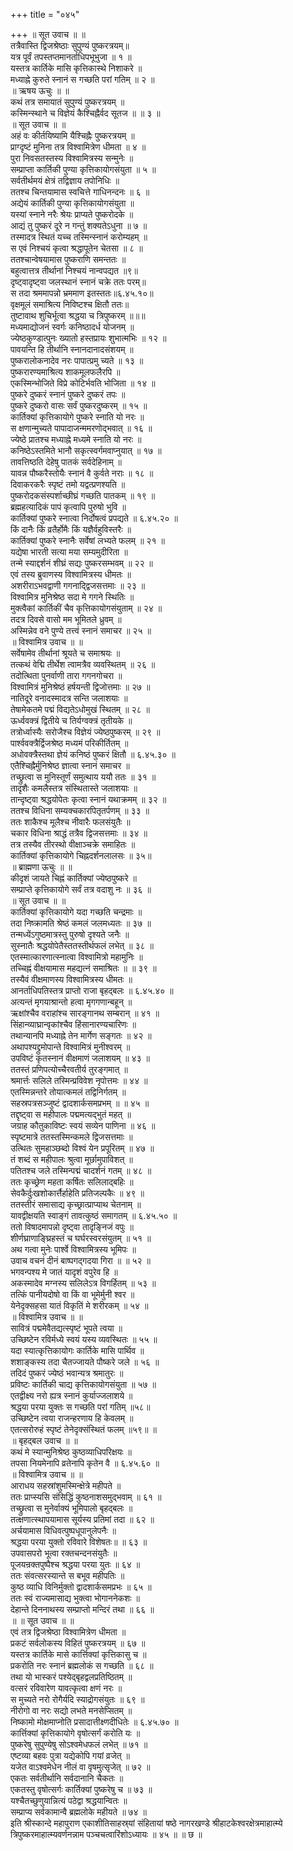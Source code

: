 +++
title = "०४५"

+++
॥ सूत उवाच ॥ ॥  
तत्रैवास्ति द्विजश्रेष्ठाः सुपुण्यं पुष्करत्रयम्॥  
यत्र पूर्वं तपस्तप्तमानर्ताधिपभूभुजा ॥ १ ॥  
यस्तत्र कार्तिके मासि कृत्तिकास्थे निशाकरे ॥  
मध्याह्ने कुरुते स्नानं स गच्छति परां गतिम् ॥ २ ॥  
॥ ऋषय ऊचुः ॥ ॥  
कथं तत्र समायातं सुपुण्यं पुष्करत्रयम् ॥  
कस्मिन्स्थाने च विज्ञेयं कैश्चिह्नैर्वद सूतज ॥ ॥ ३ ॥  
॥ सूत उवाच ॥ ॥  
अहं वः कीर्तयिष्यामि यैश्चिह्नैः पुष्करत्रयम् ॥  
प्राग्दृष्टं मुनिना तत्र विश्वामित्रेण धीमता ॥ ४ ॥  
पुरा निवसतस्तस्य विश्वामित्रस्य सन्मुनेः ॥  
सम्प्राप्ता कार्तिकी पुण्या कृत्तिकायोगसंयुता ॥ ५ ॥  
सर्वतीर्थमयं क्षेत्रं तद्विज्ञाय तपोनिधिः ॥  
ततश्च चिन्तयामास स्वचित्ते गाधिनन्दनः ॥ ६ ॥  
अद्येयं कार्तिकी पुण्या कृत्तिकायोगसंयुता ॥  
यस्यां स्नाने नरैः श्रेयः प्राप्यते पुष्करोदके ॥  
आद्यं तु पुष्करं दूरे न गन्तुं शक्यतेऽधुना ॥ ७ ॥  
तस्मादत्र स्थितं यच्च तस्मिन्स्नानं करोम्यहम् ॥  
स एवं निश्चयं कृत्वा श्रद्धापूतेन चेतसा ॥ ८ ॥  
ततश्चान्वेषयामास पुष्कराणि समन्ततः ॥  
बहुत्वात्तत्र तीर्थानां निश्चयं नान्वपद्यत ॥९॥  
दृष्ट्वादृष्ट्वा जलस्थानं स्नानं चक्रे ततः परम्॥  
स तदा श्रममापन्नो भ्रममाण इतस्ततः॥६.४५.१०॥  
वृक्षमूलं समाश्रित्य निविष्टश्च क्षितौ ततः॥  
तुष्टावाथ शुचिर्भूत्वा श्रद्धया च त्रिपुष्करम् ॥॥॥  
मध्यमाद्योजनं स्वर्गः कनिष्ठादर्ध योजनम् ॥  
ज्येष्ठकुण्डात्पुनः ख्यातो हस्तप्रायः शुभात्मभिः ॥ १२ ॥  
पावयन्ति हि तीर्थानि स्नानदानादसंशयम् ॥  
पुष्करालोकनादेव नरः पापात्प्रमु च्यते ॥ १३ ॥  
पुष्करारण्यमाश्रित्य शाकमूलफलैरपि ॥  
एकस्मिन्भोजिते विप्रे कोटिर्भवति भोजिता ॥ १४ ॥  
पुष्करे दुष्करं स्नानं पुष्करे दुष्करं तपः ॥  
पुष्करे दुष्करो वासः सर्वं पुष्करदुष्करम् ॥ १५ ॥  
कार्तिक्यां कृत्तिकायोगे पुष्करे स्नाति यो नरः ॥  
स क्षणान्मुच्यते पापादाजन्ममरणोद्भवात् ॥ १६ ॥  
ज्येष्ठे प्रातश्च मध्याह्ने मध्यमे स्नाति यो नरः ॥  
कनिष्ठेऽस्तमिते भानौ सकृत्स्वर्गमवाप्नुयात् ॥ १७ ॥  
तावत्तिष्ठति देहेषु पातकं सर्वदेहिनाम् ॥  
यावन्न पौष्करैस्तोयैः स्नानं वै कुर्वते नराः ॥ १८ ॥  
दिवाकरकरैः स्पृष्टं तमो यद्वत्प्रणश्यति ॥  
पुष्करोदकसंस्पर्शाच्छीघ्रं गच्छति पातकम् ॥ १९ ॥  
ब्रह्महत्यादिकं पापं कृत्वापि पुरुषो भुवि ॥  
कार्तिक्यां पुष्करे स्नात्वा निर्दोषत्वं प्रपद्यते ॥ ६.४५.२० ॥  
किं दानैः किं व्रतैर्होमैः किं यज्ञैर्वहुविस्तरैः ॥  
कार्तिक्यां पुष्करे स्नानैः सर्वेषां लभ्यते फलम् ॥ २१ ॥  
यद्येषा भारती सत्या मया सम्यमुदीरिता ॥  
तन्मे स्याद्दर्शनं शीघ्रं सद्यः पुष्करसम्भवम् ॥ २२ ॥  
एवं तस्य ब्रुवाणस्य विश्वामित्रस्य धीमतः ॥  
अशरीराऽभवद्वाणी गगनाद्द्विजसत्तमाः ॥ २३ ॥  
विश्वामित्र मुनिश्रेष्ठ सदा मे गगने स्थितिः ॥  
मुक्त्वैकां कार्तिकीं चैव कृत्तिकायोगसंयुताम् ॥ २४ ॥  
तदत्र दिवसे वासो मम भूमितले ध्रुवम् ॥  
अस्मिन्नेव वने पुण्ये तत्त्वं स्नानं समाचर ॥ २५ ॥  
॥ विश्वामित्र उवाच ॥ ॥  
सर्वेषामेव तीर्थानां श्रूयते च समाश्रयः ॥  
तत्कथं वेद्मि तीर्थेश त्वामत्रैव व्यवस्थितम् ॥ २६ ॥  
तदोत्थिता पुनर्वाणी तारा गगनगोचरा ॥  
विश्वामित्रं मुनिश्रेष्ठं हर्षयन्ती द्विजोत्तमाः ॥ २७ ॥  
नातिदूरे वनादस्मादत्र सन्ति जलाशयाः ॥  
तेषामेकतमे पद्मं विद्यतेऽधोमुखं स्थितम् ॥ २८ ॥  
ऊर्ध्ववक्त्रं द्वितीये च तिर्यग्वक्त्रं तृतीयके ॥  
तत्रोर्ध्वास्यैः सरोजैश्च विज्ञेयं ज्येष्ठपुष्करम् ॥ २९ ॥  
पार्श्ववक्त्रैर्द्विजश्रेष्ठ मध्यमं परिकीर्तितम् ॥  
अधोवक्त्रैस्तथा ज्ञेयं कनिष्ठं पुष्करं क्षितौ ॥ ६.४५.३० ॥  
एतैश्चिह्नैर्मुनिश्रेष्ठ ज्ञात्वा स्नानं समाचर ॥  
तच्छ्रुत्वा स मुनिस्तूर्णं समुत्थाय ययौ ततः ॥ ३१ ॥  
तादृशैः कमलैस्तत्र संस्थितास्ते जलाशयाः ॥  
तान्दृष्ट्वा श्रद्धयोपेतः कृत्वा स्नानं यथाक्रमम् ॥ ३२ ॥  
ततश्च विधिना सम्यक्चकारपितृतर्पणम् ॥ ३३ ॥  
ततः शाकैश्च मूलैश्च नीवारैः फलसंयुतैः ॥  
चकार विधिना श्राद्धं तत्रैव द्विजसत्तमाः ॥ ३४ ॥  
तत्र तस्यैव तीरस्थो वीक्षाञ्चक्रे समाहितः ॥  
कार्तिक्यां कृत्तिकायोगे चिह्नदर्शनलालसः ॥ ३५॥  
॥ ब्राह्मणा ऊचुः ॥ ॥  
कीदृशं जायते चिह्नं कार्तिक्यां ज्येष्ठपुष्करे ॥  
सम्प्राप्ते कृत्तिकायोगे सर्वं तत्र वदाशु नः ॥ ३६ ॥  
॥ सूत उवाच ॥ ॥  
कार्तिक्यां कृत्तिकायोगे यदा गच्छति चन्द्रमाः ॥  
तदा निष्क्रामति श्रेष्ठं कमलं जलमध्यतः ॥ ३७ ॥  
तन्मध्येंऽगुष्ठमात्रस्तु पुरुषो दृश्यते जनैः ॥  
सुस्नातैः श्रद्धयोपेतैस्ततस्तीर्थफलं लभेत् ॥ ३८ ॥  
एतस्मात्कारणात्स्नात्वा विश्वामित्रो महामुनिः ॥  
तच्चिह्नं वीक्षयामास महद्यत्नं समाश्रितः ॥ ॥ ३९ ॥  
तस्यैवं वीक्षमाणस्य विश्वामित्रस्य धीमतः ॥  
आनर्ताधिपतिस्तत्र प्राप्तो राजा बृहद्बलः ॥ ६.४५.४० ॥  
अत्यन्तं मृगयाश्रान्तो हत्वा मृगगणान्बहून् ॥  
ऋक्षांश्चैव वराहांश्च सारङ्गानथ सम्बरान् ॥ ४१ ॥  
सिंहान्व्याघ्रान्वृकांश्चैव हिंसानारण्यचारिणः ॥  
तथान्यानपि मध्याह्ने तेन मार्गेण सङ्गतः ॥ ४२ ॥  
अथापश्यद्द्रुमोपान्ते विश्वामित्रं मुनीश्वरम् ॥  
उपविष्टं कृतस्नानं वीक्षमाणं जलाशयम् ॥ ४३ ॥  
ततस्तं प्रणिपत्योच्चैरवतीर्य तुरङ्गमात् ॥  
श्रमार्त्तः सलिले तस्मिन्प्रविवेश नृपोत्तमः ॥ ४४ ॥  
एतस्मिन्नन्तरे तोयात्कमलं तद्विनिर्गतम् ॥  
सहस्रपत्रसञ्जुष्टं द्वादशार्कसमप्रभम् ॥ ॥ ४५ ॥  
तद्दृष्ट्वा स महीपालः पद्ममत्यद्भुतं महत् ॥  
जग्राह कौतुकाविष्टः स्वयं सव्येन पाणिना ॥ ४६ ॥  
स्पृष्टमात्रे ततस्तस्मिन्कमले द्विजसत्तमाः ॥  
उत्थितः सुमहाञ्छब्दो विश्वं येन प्रपूरितम् ॥ ४७ ॥  
तं शब्दं स महीपालः श्रुत्वा मूर्छामुपाविशत् ॥  
पतितश्च जले तस्मिन्पद्मं चादर्शनं गतम् ॥ ४८ ॥  
ततः कृच्छ्रेण महता कर्षितः सलिलाद्बहिः ॥  
सेवकैर्दुःखशोकार्त्तैर्हाहेति प्रतिजल्पकैः ॥ ४९ ॥  
ततस्तीरं समासाद्य कृच्छ्रात्प्राप्याथ चेतनाम् ॥  
यावद्वीक्षयति स्वाङ्गं तावत्कुष्ठं समागतम् ॥ ६.४५.५० ॥  
ततो विषादमापन्नो दृष्ट्वा तादृङ्निजं वपुः ॥  
शीर्णघ्राणाङ्घ्रिहस्तं च घर्घरस्वरसंयुतम् ॥ ५१ ॥  
अथ गत्वा मुनेः पार्श्वे विश्वामित्रस्य भूमिपः ॥  
उवाच वचनं दीनं बाष्पगद्गदया गिरा ॥ ॥ ५२ ॥  
भगवन्पश्य मे जातं यादृशं वपुरेव हि ॥  
अकस्मादेव मग्नस्य सलिलेऽत्र विगर्हितम् ॥ ५३ ॥  
तत्किं पानीयदोषो वा किं वा भूमेर्मुनी श्वर ॥  
येनेदृक्सहसा यातं विकृतिं मे शरीरकम् ॥ ५४ ॥  
॥ विश्वामित्र उवाच ॥ ॥  
सावित्रं पद्ममेवैतद्यत्स्पृष्टं भूपते त्वया ॥  
उच्छिष्टेन रविर्मध्ये स्वयं यस्य व्यवस्थितः ॥ ५५ ॥  
यदा स्यात्कृत्तिकायोगः कार्तिके मासि पार्थिव ॥  
शशाङ्कस्य तदा चैतज्जायते पौष्करे जले ॥ ५६ ॥  
तदिदं पुष्करं ज्येष्ठं भवान्यत्र श्रमातुरः ॥  
प्रविष्टः कार्तिकी चाद्य कृत्तिकायोगसंयुता ॥ ५७ ॥  
एतद्वीक्ष्य नरो ह्यत्र स्नानं कुर्याज्जलाशये ॥  
श्रद्धया परया युक्तः स गच्छति परां गतिम् ॥५८॥  
उच्छिष्टेन त्वया राजन्हरणाय हि केवलम् ॥  
एतत्सरोरुहं स्पृष्टं तेनेदृक्संस्थितं फलम् ॥५९॥ ॥  
॥ बृहद्बल उवाच ॥ ॥  
कथं मे स्यान्मुनिश्रेष्ठ कुष्ठव्याधिपरिक्षयः ॥  
तपसा नियमेनापि व्रतेनापि कृतेन वै ॥ ६.४५.६० ॥  
॥ विश्वामित्र उवाच ॥ ॥  
आराधय सहस्रांशुमस्मिन्क्षेत्रे महीपते ॥  
ततः प्राप्स्यसि संसिद्धिं कुष्ठनाशसमुद्भवाम् ॥ ६१ ॥  
तच्छ्रुत्वा स मुनेर्वाक्यं भूमिपालो बृहद्बलः ॥  
तत्क्षणात्स्थापयामास सूर्यस्य प्रतिमां तदा ॥ ६२ ॥  
अर्चयामास विधिवत्पुष्पधूपानुलेपनैः ॥  
श्रद्धया परया युक्तो रविवारे विशेषतः॥ ॥ ६३ ॥  
उपवासपरो भूत्वा रक्तचन्दनसंयुतैः ॥  
पूजयन्रक्तपुष्पैश्च श्रद्धया परया युतः ॥ ६४ ॥  
ततः संवत्सरस्यान्ते स बभूव महीपतिः ॥  
कुष्ठ व्याधि विनिर्मुक्तो द्वादशार्कसमप्रभः ॥ ६५ ॥  
ततः स्वं राज्यमासाद्य भुक्त्वा भोगाननेकशः ॥  
देहान्ते दिननाथस्य सम्प्राप्तो मन्दिरं तथा ॥ ६६ ॥  
॥ ॥ सूत उवाच ॥ ॥  
एवं तत्र द्विजश्रेष्ठा विश्वामित्रेण धीमता ॥  
प्रकटं सर्वलोकस्य विहितं पुष्करत्रयम् ॥ ६७ ॥  
यस्तत्र कार्तिके मासे कार्त्तिक्यां कृत्तिकासु च ॥  
प्रकरोति नरः स्नानं ब्रह्मलोकं स गच्छति ॥ ६८ ॥  
तथा यो भास्करं पश्येद्बृहद्वलप्रतिष्ठितम् ॥  
वत्सरं रविवारेण यावत्कृत्वा क्षणं नरः ॥  
स मुच्यते नरो रोगैर्यदि स्याद्रोगसंयुतः ॥ ६९ ॥  
नीरोगो वा नरः सद्यो लभते मनसेप्सितम् ॥  
निष्कामो मोक्षमाप्नोति प्रसादात्तीक्ष्णदीधितेः ॥ ६.४५.७० ॥  
कार्त्तिक्यां कृत्तिकायोगे वृषोत्सर्गं करोति यः ॥  
पुष्करेषु सुपुण्येषु सोऽश्वमेधफलं लभेत् ॥ ७१ ॥  
एष्टव्या बहवः पुत्रा यद्येकोपि गयां व्रजेत् ॥  
यजेत वाऽश्वमेधेन नीलं वा वृषमुत्सृजेत् ॥ ७२ ॥  
एकतः सर्वतीर्थानि सर्वदानानि चैकतः ॥  
एकतस्तु वृषोत्सर्गः कार्तिक्यां पुष्करेषु च ॥ ७३ ॥  
यश्चैतच्छुणुयान्नित्यं पठेद्वा श्रद्धयान्वितः ॥  
सम्प्राप्य सर्वकामान्वै ब्रह्मलोके महीयते ॥ ७४ ॥  
इति श्रीस्कान्दे महापुराण एकाशीतिसाहस्र्यां संहितायां षष्ठे नागरखण्डे श्रीहाटकेश्वरक्षेत्रमाहात्म्ये त्रिपुष्करमाहात्म्यवर्णनन्नाम पञ्चचत्वारिंशोऽध्यायः ॥ ४५ ॥ ॥ छ ॥